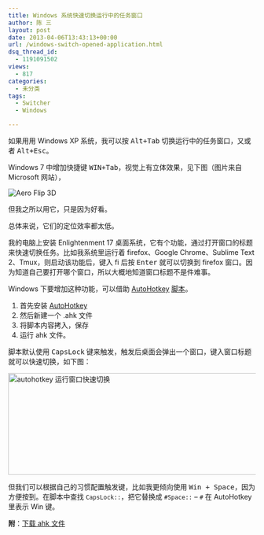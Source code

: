 ```yaml
---
title: Windows 系统快速切换运行中的任务窗口
author: 陈 三
layout: post
date: 2013-04-06T13:43:13+00:00
url: /windows-switch-opened-application.html
dsq_thread_id:
  - 1191091502
views:
  - 817
categories:
  - 未分类
tags:
  - Switcher
  - Windows

---
```

如果用用 Windows XP 系统，我可以按 <kbd>Alt+Tab</kbd> 切换运行中的任务窗口，又或者 <kbd>Alt+Esc</kbd>。

Windows 7 中增加快捷键 <kbd>WIN+Tab</kbd>，视觉上有立体效果，见下图（图片来自 Microsoft 网站），

![Aero Flip 3D ][1]

但我之所以用它，只是因为好看。

总体来说，它们的定位效率都太低。

我的电脑上安装 Enlightenment 17 桌面系统，它有个功能，通过打开窗口的标题来快速切换任务。比如我系统里运行着 firefox、Google Chrome、Sublime Text 2、Tmux，则启动该功能后，键入 fi 后按 <kbd>Enter</kbd> 就可以切换到 firefox 窗口。因为知道自己要打开哪个窗口，所以大概地知道窗口标题不是件难事。

Windows 下要增加这种功能，可以借助 [AutoHotkey][2] [脚本][3]。

  1. 首先安装 [AutoHotkey][2]
  2. 然后新建一个 .ahk 文件
  3. 将脚本内容拷入，保存
  4. 运行 ahk 文件。

脚本默认使用 <kbd>CapsLock</kbd> 键来触发，触发后桌面会弹出一个窗口，键入窗口标题就可以快速切换，如下图：

[<img src="http://www.zfanw.com/blog/wp-content/uploads/2013/04/autohotkey-switcher.jpg" alt="autohotkey 运行窗口快速切换" width="719" height="207" class="alignnone size-full wp-image-8643" srcset="https://www.zfanw.com/blog/wp-content/uploads/2013/04/autohotkey-switcher.jpg 719w, https://www.zfanw.com/blog/wp-content/uploads/2013/04/autohotkey-switcher-300x86.jpg 300w" sizes="(max-width: 719px) 100vw, 719px" />][4]

但我们可以根据自己的习惯配置触发键，比如我更倾向使用 <kbd>Win + Space</kbd>，因为方便按到。在脚本中查找 `CapsLock::`，把它替换成 `#Space::` &#8211; `#` 在 AutoHotkey 里表示 Win 键。

**附**：[下载 ahk 文件][5]

 [1]: http://res1.windows.microsoft.com/resbox/en/windows%207/main/c7507caf-e2f4-48c9-9e68-eb124737de9d_52.jpg
 [2]: http://www.autohotkey.com/
 [3]: http://www.autohotkey.com/board/topic/30487-iswitchw-cosmetically-enhanced-edition/
 [4]: http://www.zfanw.com/blog/wp-content/uploads/2013/04/autohotkey-switcher.jpg
 [5]: http://d.pr/f/x01s